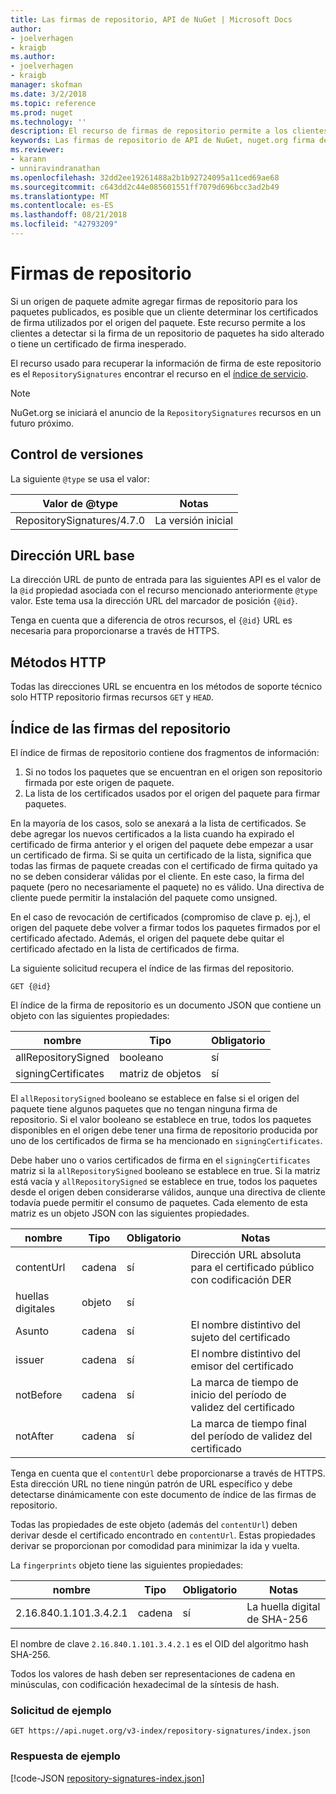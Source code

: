 ```yaml
---
title: Las firmas de repositorio, API de NuGet | Microsoft Docs
author:
- joelverhagen
- kraigb
ms.author:
- joelverhagen
- kraigb
manager: skofman
ms.date: 3/2/2018
ms.topic: reference
ms.prod: nuget
ms.technology: ''
description: El recurso de firmas de repositorio permite a los clientes los orígenes de paquetes anunciar su repositorio de funciones de firma.
keywords: Las firmas de repositorio de API de NuGet, nuget.org firma de certificados, la firma del paquete de nuget.org
ms.reviewer:
- karann
- unniravindranathan
ms.openlocfilehash: 32dd2ee19261488a2b1b92724095a11ced69ae68
ms.sourcegitcommit: c643dd2c44e085601551ff7079d696bcc3ad2b49
ms.translationtype: MT
ms.contentlocale: es-ES
ms.lasthandoff: 08/21/2018
ms.locfileid: "42793209"
---
```

# <a name="repository-signatures"></a>Firmas de repositorio

Si un origen de paquete admite agregar firmas de repositorio para los paquetes publicados, es posible que un cliente determinar los certificados de firma utilizados por el origen del paquete. Este recurso permite a los clientes a detectar si la firma de un repositorio de paquetes ha sido alterado o tiene un certificado de firma inesperado.

El recurso usado para recuperar la información de firma de este repositorio es el `RepositorySignatures` encontrar el recurso en el [índice de servicio](service-index.md).

> [!Note]
> NuGet.org se iniciará el anuncio de la `RepositorySignatures` recursos en un futuro próximo.

## <a name="versioning"></a>Control de versiones

La siguiente `@type` se usa el valor:

Valor de @type                | Notas
-------------------------- | -----
RepositorySignatures/4.7.0 | La versión inicial

## <a name="base-url"></a>Dirección URL base

La dirección URL de punto de entrada para las siguientes API es el valor de la `@id` propiedad asociada con el recurso mencionado anteriormente `@type` valor. Este tema usa la dirección URL del marcador de posición `{@id}`.

Tenga en cuenta que a diferencia de otros recursos, el `{@id}` URL es necesaria para proporcionarse a través de HTTPS.

## <a name="http-methods"></a>Métodos HTTP

Todas las direcciones URL se encuentra en los métodos de soporte técnico solo HTTP repositorio firmas recursos `GET` y `HEAD`.

## <a name="repository-signatures-index"></a>Índice de las firmas del repositorio

El índice de firmas de repositorio contiene dos fragmentos de información:

1. Si no todos los paquetes que se encuentran en el origen son repositorio firmada por este origen de paquete.
1. La lista de los certificados usados por el origen del paquete para firmar paquetes.

En la mayoría de los casos, solo se anexará a la lista de certificados. Se debe agregar los nuevos certificados a la lista cuando ha expirado el certificado de firma anterior y el origen del paquete debe empezar a usar un certificado de firma. Si se quita un certificado de la lista, significa que todas las firmas de paquete creadas con el certificado de firma quitado ya no se deben considerar válidas por el cliente. En este caso, la firma del paquete (pero no necesariamente el paquete) no es válido. Una directiva de cliente puede permitir la instalación del paquete como unsigned.

En el caso de revocación de certificados (compromiso de clave p. ej.), el origen del paquete debe volver a firmar todos los paquetes firmados por el certificado afectado. Además, el origen del paquete debe quitar el certificado afectado en la lista de certificados de firma.

La siguiente solicitud recupera el índice de las firmas del repositorio.

    GET {@id}

El índice de la firma de repositorio es un documento JSON que contiene un objeto con las siguientes propiedades:

nombre                | Tipo             | Obligatorio
------------------- | ---------------- | --------
allRepositorySigned | booleano          | sí
signingCertificates | matriz de objetos | sí

El `allRepositorySigned` booleano se establece en false si el origen del paquete tiene algunos paquetes que no tengan ninguna firma de repositorio. Si el valor booleano se establece en true, todos los paquetes disponibles en el origen debe tener una firma de repositorio producida por uno de los certificados de firma se ha mencionado en `signingCertificates`.

Debe haber uno o varios certificados de firma en el `signingCertificates` matriz si la `allRepositorySigned` booleano se establece en true. Si la matriz está vacía y `allRepositorySigned` se establece en true, todos los paquetes desde el origen deben considerarse válidos, aunque una directiva de cliente todavía puede permitir el consumo de paquetes. Cada elemento de esta matriz es un objeto JSON con las siguientes propiedades.

nombre         | Tipo   | Obligatorio | Notas
------------ | ------ | -------- | -----
contentUrl   | cadena | sí      | Dirección URL absoluta para el certificado público con codificación DER
huellas digitales | objeto | sí      |
Asunto      | cadena | sí      | El nombre distintivo del sujeto del certificado
issuer       | cadena | sí      | El nombre distintivo del emisor del certificado
notBefore    | cadena | sí      | La marca de tiempo de inicio del período de validez del certificado
notAfter     | cadena | sí      | La marca de tiempo final del período de validez del certificado

Tenga en cuenta que el `contentUrl` debe proporcionarse a través de HTTPS. Esta dirección URL no tiene ningún patrón de URL específico y debe detectarse dinámicamente con este documento de índice de las firmas de repositorio. 

Todas las propiedades de este objeto (además del `contentUrl`) deben derivar desde el certificado encontrado en `contentUrl`.
Estas propiedades derivar se proporcionan por comodidad para minimizar la ida y vuelta.

La `fingerprints` objeto tiene las siguientes propiedades:

nombre                   | Tipo   | Obligatorio | Notas
---------------------- | ------ | -------- | -----
2.16.840.1.101.3.4.2.1 | cadena | sí      | La huella digital de SHA-256

El nombre de clave `2.16.840.1.101.3.4.2.1` es el OID del algoritmo hash SHA-256.

Todos los valores de hash deben ser representaciones de cadena en minúsculas, con codificación hexadecimal de la síntesis de hash.

### <a name="sample-request"></a>Solicitud de ejemplo

    GET https://api.nuget.org/v3-index/repository-signatures/index.json

### <a name="sample-response"></a>Respuesta de ejemplo

[!code-JSON [repository-signatures-index.json](./_data/repository-signatures-index.json)]
